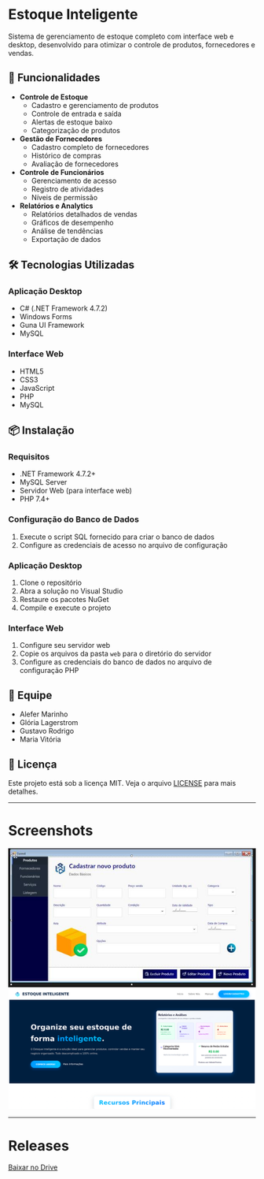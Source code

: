 # Estoque Inteligente
Sistema de gerenciamento de estoque completo com interface web e desktop, desenvolvido para otimizar o controle de produtos, fornecedores e vendas.
## 🚀 Funcionalidades
- **Controle de Estoque**
  - Cadastro e gerenciamento de produtos
  - Controle de entrada e saída
  - Alertas de estoque baixo
  - Categorização de produtos
- **Gestão de Fornecedores**
  - Cadastro completo de fornecedores
  - Histórico de compras
  - Avaliação de fornecedores
- **Controle de Funcionários**
  - Gerenciamento de acesso
  - Registro de atividades
  - Níveis de permissão
- **Relatórios e Analytics**
  - Relatórios detalhados de vendas
  - Gráficos de desempenho
  - Análise de tendências
  - Exportação de dados
## 🛠️ Tecnologias Utilizadas
### Aplicação Desktop
- C# (.NET Framework 4.7.2)
- Windows Forms
- Guna UI Framework
- MySQL
### Interface Web
- HTML5
- CSS3
- JavaScript
- PHP
- MySQL
## 📦 Instalação
### Requisitos
- .NET Framework 4.7.2+
- MySQL Server
- Servidor Web (para interface web)
- PHP 7.4+
### Configuração do Banco de Dados
1. Execute o script SQL fornecido para criar o banco de dados
2. Configure as credenciais de acesso no arquivo de configuração
### Aplicação Desktop
1. Clone o repositório
2. Abra a solução no Visual Studio
3. Restaure os pacotes NuGet
4. Compile e execute o projeto
### Interface Web
1. Configure seu servidor web
2. Copie os arquivos da pasta `web` para o diretório do servidor
3. Configure as credenciais do banco de dados no arquivo de configuração PHP
## 👥 Equipe
- Alefer Marinho
- Glória Lagerstrom
- Gustavo Rodrigo
- Maria Vitória
## 📄 Licença
Este projeto está sob a licença MIT. Veja o arquivo [LICENSE](LICENSE) para mais detalhes.

---

# Screenshots
![Aplicação](application-screenshot.jpg)
![Web](web-screenshot.png)

---

# Releases
[Baixar no Drive](https://drive.google.com/file/d/1FxyJWozPCdVReiFiYBejyNwAVcbNd9py/view?usp=sharing)